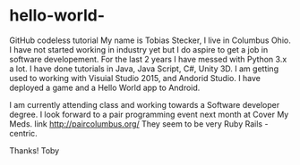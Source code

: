 # hello-world-
GitHub codeless tutorial
My name is Tobias Stecker, I live in Columbus Ohio. I have not started working in industry yet but I do aspire to get a job in software developement. For the last 2 years I have messed with Python 3.x a lot. I have done tutorials in Java, Java Script, C#, Unity 3D. I am getting used to working with Visuial Studio 2015, and Andorid Studio. I have deployed a game and a Hello World app to Android.

I am currently attending class and working towards a Software developer degree. I look forward to a pair programming event next month at Cover My Meds. link http://paircolumbus.org/
They seem to be very Ruby Rails -centric.

Thanks!
Toby

